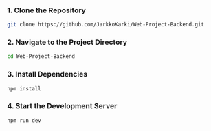 ### 1. Clone the Repository
```sh
git clone https://github.com/JarkkoKarki/Web-Project-Backend.git
```


### 2. Navigate to the Project Directory

```sh
cd Web-Project-Backend
```

### 3. Install Dependencies

```sh
npm install
```
### 4. Start the Development Server

```sh
npm run dev
```

